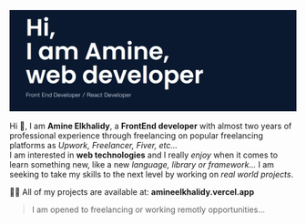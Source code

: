 ![Welcoming image from my portfolio](./introduction.png)   

Hi 👋, I am **Amine Elkhalidy**, a **FrontEnd developer** with almost two years of professional experience through freelancing on popular freelancing platforms as *Upwork, Freelancer, Fiver, etc...*   
I am interested in **web technologies** and I really *enjoy* when it comes to learn something new, like a new *language, library or framework...*
I am seeking to take my skills to the next level by working on *real world projects*.   

👨‍💻 All of my projects are available at: **amineelkhalidy.vercel.app**   
> I am opened to freelancing or working remotly opportunities...   

